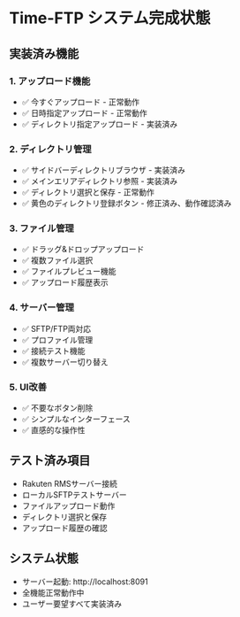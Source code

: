 # Time-FTP システム完成状態

## 実装済み機能

### 1. アップロード機能
- ✅ 今すぐアップロード - 正常動作
- ✅ 日時指定アップロード - 正常動作
- ✅ ディレクトリ指定アップロード - 実装済み

### 2. ディレクトリ管理
- ✅ サイドバーディレクトリブラウザ - 実装済み
- ✅ メインエリアディレクトリ参照 - 実装済み
- ✅ ディレクトリ選択と保存 - 正常動作
- ✅ 黄色のディレクトリ登録ボタン - 修正済み、動作確認済み

### 3. ファイル管理
- ✅ ドラッグ&ドロップアップロード
- ✅ 複数ファイル選択
- ✅ ファイルプレビュー機能
- ✅ アップロード履歴表示

### 4. サーバー管理
- ✅ SFTP/FTP両対応
- ✅ プロファイル管理
- ✅ 接続テスト機能
- ✅ 複数サーバー切り替え

### 5. UI改善
- ✅ 不要なボタン削除
- ✅ シンプルなインターフェース
- ✅ 直感的な操作性

## テスト済み項目
- Rakuten RMSサーバー接続
- ローカルSFTPテストサーバー
- ファイルアップロード動作
- ディレクトリ選択と保存
- アップロード履歴の確認

## システム状態
- サーバー起動: http://localhost:8091
- 全機能正常動作中
- ユーザー要望すべて実装済み